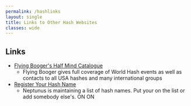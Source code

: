 ```yaml
---
permalink: /hashlinks
layout: single
title: Links to Other Hash Websites
classes: wide
---
```

## Links

* [Flying Booger's Half Mind Catalogue](http://half-mind.com/index.php)
  * Flying Booger gives full coverage of World Hash events as well as contacts to all USA hashes and many international groups
* [Register Your Hash Name](http://www.harrier.ch/harrier/Names/Names.html)
  * Neptunus is maintaining a list of hash names. Put your on the list or add somebody else's. ON ON 
